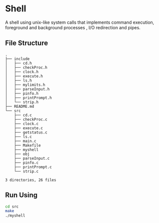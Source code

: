 # Shell 
A shell using unix-like system calls that implements command execution, foreground and background processes , I/O redirection and pipes.

## File Structure
```
.
├── include
│   ├── cd.h
│   ├── checkProc.h
│   ├── clock.h
│   ├── execute.h
│   ├── ls.h
│   ├── mylimits.h
│   ├── parseInput.h
│   ├── pinfo.h
│   ├── printPrompt.h
│   └── strip.h
├── README.md
└── src
    ├── cd.c
    ├── checkProc.c
    ├── clock.c
    ├── execute.c
    ├── getstatus.c
    ├── ls.c
    ├── main.c
    ├── Makefile
    ├── myshell
    ├── obj
    ├── parseInput.c
    ├── pinfo.c
    ├── printPrompt.c
    └── strip.c

3 directories, 26 files
```

## Run Using
```bash
cd src
make
./myshell
```

